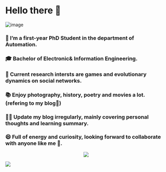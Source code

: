 # Hello there 👋
![image](https://github.com/huhong12345/huhong12345/blob/main/page.png)
###  🧐 I’m a first-year PhD Student in the department of Automation.
###  🎓 Bachelor of Electronic& Information Engineering.
###  🌱 Current research intersts are games and evolutionary dynamics on social networks.
###  📚 Enjoy photography, history, poetry and movies a lot.(refering to my blog🤪)
###  ✍🏻 Update my blog irregularly, mainly covering personal thoughts and learning summary.
###  😄 Full of energy and curiosity, looking forward to collaborate with anyone like me 👯. 

<div align=center><img src="https://github.com/huhong12345/huhong12345/blob/main/page.png"/></div>

<!--**Mayandev/Mayandev** is a ✨ _special_ ✨ repository because its `README.md` (this file) appears on your GitHub profile.

Here are some ideas to get you started:

- 🔭 I’m currently working on ...
- 🌱 I’m currently learning ...
- 👯 I’m looking to collaborate on ...
- 🤔 I’m looking for help with ...
- 💬 Ask me about ...
- 📫 How to reach me: ...
- 😄 Pronouns: ...
- ⚡ Fun fact: ...
-->
![](https://github-readme-stats.vercel.app/api?username=huhong12345)
